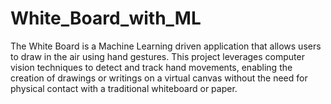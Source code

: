 # White_Board_with_ML
The White Board is a Machine Learning driven application that allows users to draw in the air using hand gestures. This project leverages computer vision techniques to detect and track hand movements, enabling the creation of drawings or writings on a virtual canvas without the need for physical contact with a traditional whiteboard or paper.
